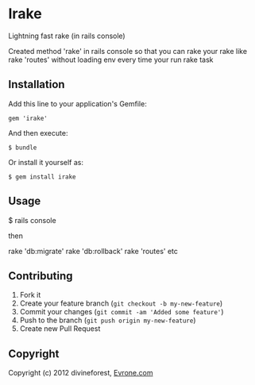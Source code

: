 # Irake

Lightning fast rake (in rails console)

Created method 'rake' in rails console so that you can rake your rake like rake 'routes' without loading env every time your run rake task

## Installation

Add this line to your application's Gemfile:

    gem 'irake'

And then execute:

    $ bundle

Or install it yourself as:

    $ gem install irake

## Usage

$ rails console

then

rake 'db:migrate'
rake 'db:rollback'
rake 'routes'
etc

## Contributing

1. Fork it
2. Create your feature branch (`git checkout -b my-new-feature`)
3. Commit your changes (`git commit -am 'Added some feature'`)
4. Push to the branch (`git push origin my-new-feature`)
5. Create new Pull Request

## Copyright

Copyright (c) 2012 divineforest, [Evrone.com](http://evrone.com)
